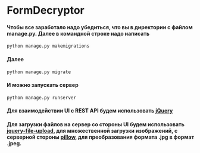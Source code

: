 # FormDecryptor
#### Чтобы все заработало надо убедиться, что вы в директории с файлом manage.py. Далее в командной строке надо написать 
```python manage.py makemigrations```
#### Далее
```python manage.py migrate```
#### И можно запускать сервер
```python manage.py runserver```
#### Для взаимодействии UI с REST API будем использовать [jQuery](https://github.com/blueimp/jQuery)
#### Для загрузки файлов на сервер со стороны UI будем использовать [jquery-file-upload](https://github.com/blueimp/jQuery-File-Upload), для множественной загрузки изображений, с серверной стороны [pillow](https://github.com/python-pillow/Pillow), для преобразования формата .jpg в формат .jpeg.
